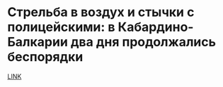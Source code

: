 # Стрельба в воздух и стычки с полицейскими: в Кабардино-Балкарии два дня продолжались беспорядки



[LINK](https://varlamov.ru/3099061.html)